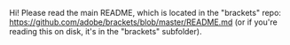 Hi! Please read the main README, which is located in the "brackets" repo:
https://github.com/adobe/brackets/blob/master/README.md (or if you're
reading this on disk, it's in the "brackets" subfolder).
